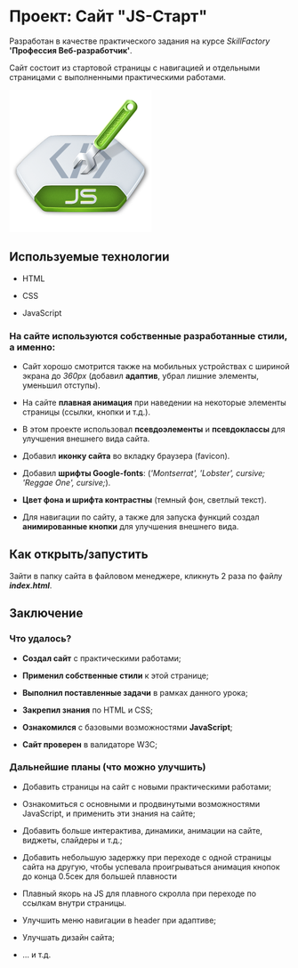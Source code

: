 # Проект: Сайт "JS-Старт"

Разработан в качестве практического задания на курсе *SkillFactory* **'Профессия Веб-разработчик'**.

Сайт состоит из стартовой страницы с навигацией и отдельными страницами с выполненными практическими работами. 

![news-logo](./img/for-readme.png)

## Используемые технологии

* HTML

* CSS

* JavaScript

### На сайте используются собственные разработанные стили, а именно:

* Сайт хорошо смотрится также на мобильных устройствах с шириной экрана до *360px* (добавил **адаптив**, убрал лишние элементы, уменьшил отступы).

* На сайте **плавная анимация** при наведении на некоторые элементы страницы (ссылки, кнопки и т.д.).

* В этом проекте использовал **псевдоэлементы** и **псевдоклассы** для улучшения внешнего вида сайта.

* Добавил **иконку сайта** во вкладку браузера (favicon).

* Добавил **шрифты Google-fonts**: (*'Montserrat', 'Lobster', cursive; 'Reggae One', cursive;*).

* **Цвет фона и шрифта контрастны** (темный фон, светлый текст).

* Для навигации по сайту, а также для запуска функций создал **анимированные кнопки** для улучшения внешнего вида.

## Как открыть/запустить

Зайти в папку сайта в файловом менеджере, кликнуть 2 раза по файлу ***index.html***.

## Заключение

### Что удалось?

* **Создал сайт** с практическими работами; 

* **Применил собственные стили** к этой странице;

* **Выполнил поставленные задачи** в рамках данного урока;

* **Закрепил знания** по HTML и CSS; 

* **Ознакомился** с базовыми возможностями **JavaScript**;

* **Сайт проверен** в валидаторе W3C;

### Дальнейшие планы (что можно улучшить)

* Добавить страницы на сайт с новыми практическими работами;

* Ознакомиться с основными и продвинутыми возможностями JavaScript, и применить эти знания на сайте;

* Добавить больше интерактива, динамики, анимации на сайте, виджеты, слайдеры и т.д.;

* Добавить небольшую задержку при переходе с одной страницы сайта на другую, чтобы успевала проигрываться анимация кнопок до конца 0.5сек для большей плавности

* Плавный якорь на JS для плавного скролла при переходе по ссылкам внутри страницы.

* Улучшить меню навигации в header при адаптиве;

* Улучшать дизайн сайта;

* ... и т.д. 
